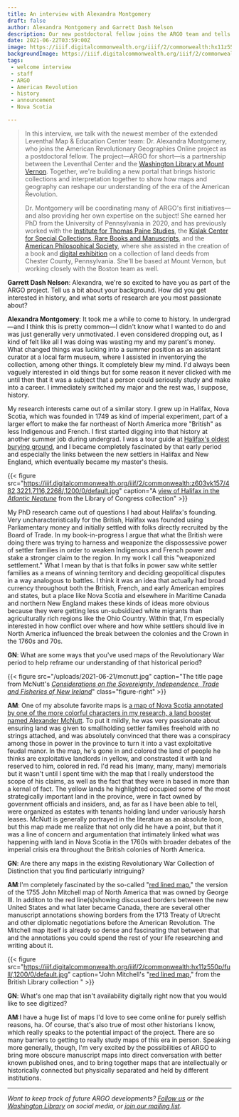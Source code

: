 ```yaml
---
title: An interview with Alexandra Montgomery
draft: false
author: Alexandra Montgomery and Garrett Dash Nelson
description: Our new postdoctoral fellow joins the ARGO team and tells us a bit about how maps have shaped her perspective as a historian
date: 2021-06-22T03:59:00Z
image: https://iiif.digitalcommonwealth.org/iiif/2/commonwealth:hx11z550p/5470,938,5289,2252/,1200/0/default.jpg
backgroundImage: https://iiif.digitalcommonwealth.org/iiif/2/commonwealth:hx11z550p/5470,938,5289,2252/,1200/0/default.jpg
tags:
 - welcome interview
 - staff
 - ARGO
 - American Revolution
 - history
 - announcement
 - Nova Scotia

---
```


> In this interview, we talk with the newest member of the extended Leventhal Map & Education Center team: Dr. Alexandra Montgomery, who joins the American Revolutionary Geographies Online project as a postdoctoral fellow. The project—ARGO for short—is a partnership between the Leventhal Center and the [Washington Library at Mount Vernon](https://www.mountvernon.org/library/). Together, we're building a new portal that brings historic collections and interpretation together to show how maps and geography can reshape our understanding of the era of the American Revolution.
> 
> Dr. Montgomery will be coordinating many of ARGO's first initiatives—and also providing her own expertise on the subject! She earned her PhD from the University of Pennsylvania in 2020, and has previously worked with the [Institute for Thomas Paine Studies][1], the [Kislak Center for Special Collections, Rare Books and Manuscripts][2], and the [American Philosophical Society][3], where she assisted in the creation of a book and [digital exhibition][4] on a collection of land deeds from Chester County, Pennsylvania. She'll be based at Mount Vernon, but working closely with the Boston team as well.

**Garrett Dash Nelson**: Alexandra, we're so excited to have you as part of the ARGO project. Tell us a bit about your background. How did you get interested in history, and what sorts of research are you most passionate about?

**Alexandra Montgomery**: It took me a while to come to history. In undergrad—and I think this is pretty common—I didn't know what I wanted to do and was just generally very unmotivated. I even considered dropping out, as I kind of felt like all I was doing was wasting my and my parent's money. What changed things was lucking into a summer position as an assistant curator at a local farm museum, where I assisted in inventorying the collection, among other things. It completely blew my mind. I'd always been vaguely interested in old things but for some reason it never clicked with me until then that it was a subject that a person could seriously study and make into a career. I immediately switched my major and the rest was, I suppose, history.  
  
My research interests came out of a similar story. I grew up in Halifax, Nova Scotia, which was founded in 1749 as kind of imperial experiment, part of a larger effort to make the far northeast of North America more "British" as less Indigenous and French. I first started digging into that history at another summer job during undergrad. I was a tour guide at [Halifax's oldest burying ground][5], and I became completely fascinated by that early period and especially the links between the new settlers in Halifax and New England, which eventually became my master's thesis.  

{{< figure src="https://iiif.digitalcommonwealth.org/iiif/2/commonwealth:z603vk157/482,3221,7116,2268/,1200/0/default.jpg" caption="A [view of Halifax in the _Atlantic Neptune_](https://collections.leventhalmap.org/search/commonwealth:z603vk14z) from the Library of Congress collection" >}}

My PhD research came out of questions I had about Halifax's founding. Very uncharacteristically for the British, Halifax was founded using Parliamentary money and initially settled with folks directly recruited by the Board of Trade. In my book-in-progress I argue that what the British were doing there was trying to harness and weaponize the dispossessive power of settler families in order to weaken Indigenous and French power and stake a stronger claim to the region. In my work I call this "weaponized settlement." What I mean by that is that folks in power saw white settler families as a means of winning territory and deciding geopolitical disputes in a way analogous to battles. I think it was an idea that actually had broad currency throughout both the British, French, and early American empires and states, but a place like Nova Scotia and elsewhere in Maritime Canada and northern New England makes these kinds of ideas more obvious because they were getting less un-subsidized white migrants than agriculturally rich regions like the Ohio Country. Within that, I'm especially interested in how conflict over where and how white settlers should live in North America influenced the break between the colonies and the Crown in the 1760s and 70s.

**GN**: What are some ways that you've used maps of the Revolutionary War period to help reframe our understanding of that historical period?


{{< figure src="/uploads/2021-06-21/mcnutt.jpg" caption="The title page from McNutt's [_Considerations on the Sovereignty, Independence, Trade and Fisheries of New Ireland_](https://bpl.bibliocommons.com/v2/record/S75C4377840)" class="figure-right" >}}

**AM**: One of my absolute favorite maps is [a map of Nova Scotia annotated by one of the more colorful characters in my research, a land booster named Alexander McNutt][6]. To put it mildly, he was very passionate about ensuring land was given to smallholding settler families freehold with no strings attached, and was absolutely convinced that there was a conspiracy among those in power in the province to turn it into a vast exploitative feudal manor. In the map, he's gone in and colored the land of people he thinks are exploitative landlords in yellow, and constrasted it with land reserved to him, colored in red. I'd read his (many, many, many) memorials but it wasn't until I spent time with the map that I really understood the scope of his claims, as well as the fact that they were in based in more than a kernal of fact. The yellow lands he highlighted occupied some of the most strategically important land in the province, were in fact owned by government officials and insiders, and, as far as I have been able to tell, were organized as estates with tenants holding land under variously harsh leases. McNutt is generally portrayed in the literature as an absolute loon, but this map made me realize that not only did he have a point, but that it was a line of concern and argumentation that intimately linked what was happening with land in Nova Scotia in the 1760s with broader debates of the imperial crisis era throughout the British colonies of North America.

**GN**: Are there any maps in the existing Revolutionary War Collection of Distinction that you find particularly intriguing?

**AM**:I'm completely fascinated by the so-called "[red lined map][7]," the version of the 1755 John Mitchell map of North America that was owned by George III. In additon to the red line(s)showing discussed borders between the new United States and what later became Canada, there are several other manuscript annotations showing borders from the 1713 Treaty of Utrecht and other diplomatic negotiations before the American Revolution. The Mitchell map itself is already so dense and fascinating that between that and the annotations you could spend the rest of your life researching and writing about it.

{{< figure src="https://iiif.digitalcommonwealth.org/iiif/2/commonwealth:hx11z550p/full/,1200/0/default.jpg" caption="John Mitchell's \"[red lined map](https://collections.leventhalmap.org/search/commonwealth:hx11z549x),\" from the British Library collection " >}}

**GN**: What's one map that isn't availability digitally right now that you would like to see digitized?

**AM**:I have a huge list of maps I'd love to see come online for purely selfish reasons, ha. Of course, that's also true of most other historians I know, which really speaks to the potential impact of the project. There are so many barriers to getting to really study maps of this era in person. Speaking more generally, though, I'm very excited by the possibilities of ARGO to bring more obscure manuscript maps into direct conversation with better known published ones, and to bring together maps that are intellectually or historically connected but physically separated and held by different institutions. 

---

_Want to keep track of future ARGO developments? [Follow us](http://localhost:1313/about/contact-connect/) or the [Washington Library](https://twitter.com/GWBooks) on social media, or [join our mailing list](/subscribe)._

[1]:https://www.iona.edu/academics/schools-institutes/institute-thomas-paine-studies
[2]:https://www.library.upenn.edu/kislak
[3]:https://www.amphilsoc.org/
[4]:https://www.amphilsoc.org/museum/exhibitions/good-deeds-pennsylvania-history-bryn-clovis-and-brushwood-farms-chester-county
[5]:https://twitter.com/BuryingGround
[6]:https://thenewcanadianhistory.com/2017/05/01/not-subject-to-the-scorn-and-contumely-of-the-great-alexander-mcnutts-nova-scotia/
[7]:https://collections.leventhalmap.org/search/commonwealth:hx11z549x